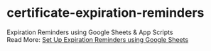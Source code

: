 # certificate-expiration-reminders
Expiration Reminders using Google Sheets &amp; App Scripts </br>
Read More: [Set Up Expiration Reminders using Google Sheets](https://sysopstechnix.com/set-up-expiration-reminders-using-google-sheets/)
